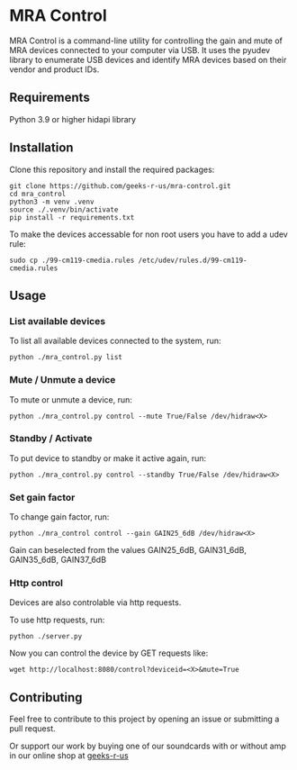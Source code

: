# MRA Control

MRA Control is a command-line utility for controlling the gain and mute of MRA devices connected to your computer via USB. It uses the pyudev library to enumerate USB devices and identify MRA devices based on their vendor and product IDs.

## Requirements
Python 3.9 or higher
hidapi library

## Installation
Clone this repository and install the required packages:


    git clone https://github.com/geeks-r-us/mra-control.git
    cd mra_control
    python3 -m venv .venv
    source ./.venv/bin/activate
    pip install -r requirements.txt

To make the devices accessable for non root users you have to add a udev rule:

    sudo cp ./99-cm119-cmedia.rules /etc/udev/rules.d/99-cm119-cmedia.rules

## Usage

### List available devices
To list all available devices connected to the system, run:

    python ./mra_control.py list                    
    
### Mute / Unmute a device
To mute or unmute a device, run:

    python ./mra_control.py control --mute True/False /dev/hidraw<X>

### Standby / Activate
To put device to standby or make it active again, run:

    python ./mra_control.py control --standby True/False /dev/hidraw<X>

### Set gain factor
To change gain factor, run:

    python ./mra_control control --gain GAIN25_6dB /dev/hidraw<X>
    
Gain can beselected from the values GAIN25_6dB, GAIN31_6dB, GAIN35_6dB, GAIN37_6dB

### Http control
Devices are also controlable via http requests.

To use http requests, run:

    python ./server.py

Now you can control the device by GET requests like:

    wget http://localhost:8080/control?deviceid=<X>&mute=True

## Contributing
Feel free to contribute to this project by opening an issue or submitting a pull request.

Or support our work by buying one of our soundcards with or without amp in our online shop at [geeks-r-us](https://geeks-r-us.de/shop)
